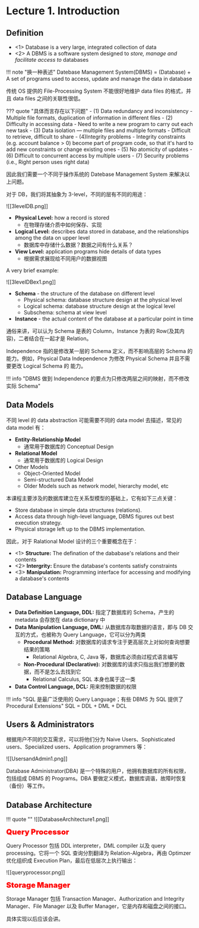 
# Lecture 1. Introduction

## Definition

- <1> Database is a very large, integrated collection of data
- <2> A DBMS is a software system designed to *store, manage and facilitate access to* databases

!!! note "换一种表述"
	Datebase Management System(DBMS) = (Database) + A set of programs used to access, update and manage the data in database

传统 OS 提供的 File-Processing System 不能很好地维护 data files 的格式，并且 data files 之间的关联性很低。

??? quote "具体而言存在以下问题"
	- (1) Data redundancy and inconsistency
		- Multiple file formats, duplication of information in different files
	- (2) Difficulty in accessing data
		- Need to write a new program to carry out each new task
	- (3) Data isolation — multiple files and multiple formats
		- Difficult to retrieve, difficult to share
	- (4)Integrity problems
		- Integrity constraints  (e.g. account balance > 0) become part of program code, so that it's hard to add new constraints or change existing ones
	- (5) No atomicity of updates
	- (6) Difficult to concurrent access by multiple users
	- (7) Security problems (i.e., Right person uses right data)

因此我们需要一个不同于操作系统的 Datebase Management System 来解决以上问题。

对于 DB，我们将其抽象为 3-level，不同的层有不同的用途：

![[3levelDB.png]]

- **Physical Level:** how a record is stored
	- 在物理存储介质中如何保存、实现
- **Logical Level:** describes data stored in database, and the relationships among the data on upper level
	- 数据库中存储什么数据？数据之间有什么关系？
- **View Level:** application programs hide details of data types
	- 根据需求展现给不同用户的数据视图

A very brief example:

![[3levelDBex1.png]]

- **Schema** - the structure of the database on different level
	- Physical schema: database structure design at the physical level
	- Logical schema: database structure design at the logical level
	- Subschema: schema at view level
- **Instance** - the actual content of the database at a particular point in time

通俗来讲，可以认为 Schema 是表的 Column，Instance 为表的 Row(及其内容)，二者结合在一起才是 Relation。

Independence 指的是修改某一层的 Schema 定义，而不影响高层的 Schema 的能力。例如，Physical Data Independence 为修改 Physical Schema 并且不需要更改 Logical Schema 的 能力。

!!! info "DBMS 做到 Independence 的要点为只修改两层之间的映射，而不修改实际 Schema"

## Data Models

不同 level 的 data abstraction 可能需要不同的 data model 去描述，常见的 data model 有：

- **Entity-Relationship Model**
	- 通常用于数据库的 Conceptual Design
- **Relational Model**
	- 通常用于数据库的 Logical Design
- Other Models
	- Object-Oriented Model
	- Semi-structured Data Model
	- Older Models such as network model, hierarchy model, etc

本课程主要涉及的数据库建立在关系型模型的基础上，它有如下三点关键：

- Store database in simple data structures (relations).
- Access data through high-level language, DBMS figures out best execution strategy.
- Physical storage left up to the DBMS implementation.

因此，对于 Ralational Model 设计的三个重要概念在于：

- <1> **Structure:** The defination of the dababase's relations and their contents
- <2> **Intergrity:** Ensure the database's contents satisfy constraints
- <3> **Manipulation:** Programming interface for accessing and modifying a database's contents

## Database Language

- **Data Definition Language, DDL:** 指定了数据库的 Schema，产生的 metadata 会存放在 data dictionary 中
- **Data Manipulation Language, DML:** 从数据库存取数据的语言，即与 DB 交互的方式，也被称为 Query Language，它可以分为两类
	- **Procedural Method:** 对数据库的请求专注于更高层次上对如何查询想要结果的策略
	    - Relational Algebra, C, Java 等，数据库必须由过程式语言编写
	- **Non-Procedural (Declarative):** 对数据库的请求只指出我们想要的数据，而不是怎么去找到它
	    - Relational Calculus, SQL 本身也属于这一类
- **Data Control Language, DCL:** 用来控制数据的权限

!!! info "SQL 是最广泛使用的 Query Language；有些 DBMS 为 SQL 提供了 Procedural Extensions"
	SQL = DDL + DML + DCL

## Users & Administrators

根据用户不同的交互需求，可以将他们分为 Naive Users、Sophisticated users、Specialized users、Application programmers 等：

![[UsersandAdmin1.png]]

Database Administrator(DBA) 是一个特殊的用户，他拥有数据库的所有权限，包括组成 DBMS 的 Programs。DBA 要做定义模式，数据库调谐，故障时恢复（备份）等工作。

## Database Architecture

!!! quote ""
	![[DatabaseArchitecture1.png]]

<font style="font-weight: 1000;font-size: 20px" color="red">Query Processor</font>

Query Processor 包括 DDL interpreter，DML compiler 以及 query processing。它将一个 SQL 查询分割翻译为 Relation-Algebra，再由 Optimzer 优化组织成 Execution Plan，最后在低层次上执行输出：

![[queryprocessor.png]]

<font style="font-weight: 1000;font-size: 20px" color="red">Storage Manager</font>

Storage Manager 包括 Transaction Manager、Authorization and Integrity Manager、File Manager 以及 Buffer Manager，它是内存和磁盘之间的接口。

具体实现以后应该会讲。